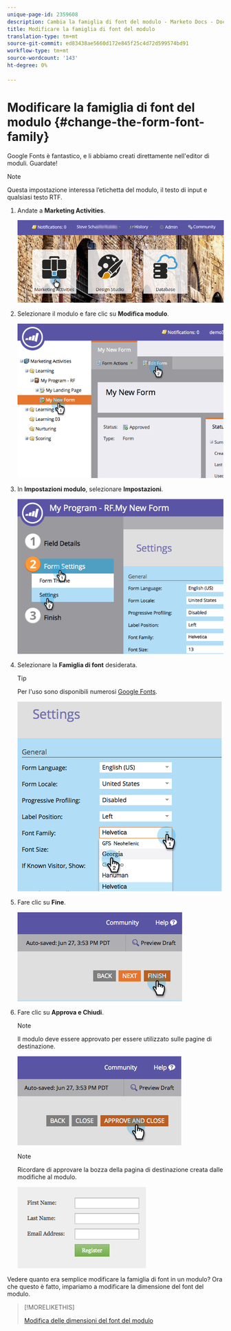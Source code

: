 ```yaml
---
unique-page-id: 2359608
description: Cambia la famiglia di font del modulo - Marketo Docs - Documentazione prodotto
title: Modificare la famiglia di font del modulo
translation-type: tm+mt
source-git-commit: ed83438ae5660d172e845f25c4d72d599574bd91
workflow-type: tm+mt
source-wordcount: '143'
ht-degree: 0%

---
```



# Modificare la famiglia di font del modulo {#change-the-form-font-family}

Google Fonts è fantastico, e li abbiamo creati direttamente nell&#39;editor di moduli. Guardate!

>[!NOTE]
>
>Questa impostazione interessa l’etichetta del modulo, il testo di input e qualsiasi testo RTF.

1. Andate a **Marketing Activities**.

   ![](assets/login-marketing-activities.png)

1. Selezionare il modulo e fare clic su **Modifica modulo**.

   ![](assets/image2014-9-15-15-3a47-3a27.png)

1. In **Impostazioni modulo**, selezionare **Impostazioni**.

   ![](assets/image2014-9-15-15-3a47-3a56.png)

1. Selezionare la **Famiglia di font** desiderata.

   >[!TIP]
   >
   >Per l&#39;uso sono disponibili numerosi [Google Fonts](https://www.google.com/fonts).

   ![](assets/image2014-9-15-16-3a0-3a8.png)

1. Fare clic su **Fine**.

   ![](assets/image2014-9-15-16-3a0-3a15.png)

1. Fare clic su **Approva e Chiudi**.

   >[!NOTE]
   >
   >Il modulo deve essere approvato per essere utilizzato sulle pagine di destinazione.

   ![](assets/image2014-9-15-16-3a1-3a28.png)

   >[!NOTE]
   >
   >Ricordare di approvare la bozza della pagina di destinazione creata dalle modifiche al modulo.

   ![](assets/image2014-9-15-16-3a2-3a1.png)

Vedere quanto era semplice modificare la famiglia di font in un modulo? Ora che questo è fatto, impariamo a modificare la dimensione del font del modulo.

>[!MORELIKETHIS]
>
>[Modifica delle dimensioni del font del modulo](/help/marketo/product-docs/demand-generation/forms/form-design/change-the-form-font-size.md)
